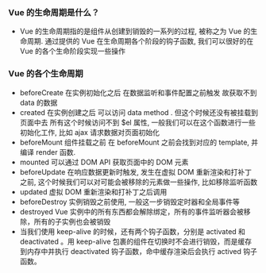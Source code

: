 ### Vue 的生命周期是什么？
* Vue 的生命周期指的是组件从创建到销毁的一系列的过程, 被称之为 Vue 的生命周期. 通过提供的 Vue 在生命周期各个阶段的钩子函数, 我们可以很好的在 Vue 的各个生命阶段实现一些操作

### Vue 的各个生命周期
* beforeCreate 在实例初始化之后 在数据监听和事件配置之前触发 故获取不到 data 的数据
* created 在实例创建之后 可以访问 data method . 但这个时候还没有被挂载到页面中去 所有这个时候访问不到 $el 属性, 一般我们可以在这个函数进行一些初始化工作, 比如 ajax 请求数据对页面初始化
* beforeMount 组件挂载之前 在 beforeMount 之前会找到对应的 template, 并编译 render 函数.
* mounted 可以通过 DOM API 获取页面中的 DOM 元素
* beforeUpdate 在响应数据更新时触发, 发生在虚拟 DOM 重新渲染和打补丁之前, 这个时候我们可以对可能会被移除的元素做一些操作, 比如移除监听函数
* updated 虚拟 DOM 重新渲染和打补丁之后调用
* beforeDestroy 实例销毁之前使用, 一般这一步销毁定时器和全局事件等
* destroyed Vue 实例中的所有东西都会解除绑定，所有的事件监听器会被移除，所有的子实例也会被销毁
* 当我们使用 keep-alive 的时候，还有两个钩子函数，分别是 activated 和 deactivated 。用 keep-alive 包裹的组件在切换时不会进行销毁，而是缓存到内存中并执行 deactivated 钩子函数，命中缓存渲染后会执行 actived 钩子函数。
